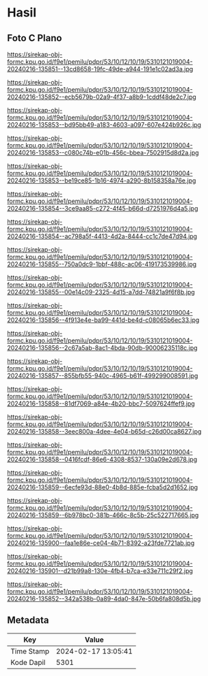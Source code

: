 # Hasil

## Foto C Plano

https://sirekap-obj-formc.kpu.go.id/f9e1/pemilu/pdpr/53/10/12/10/19/5310121019004-20240216-135851--13cd8658-19fc-49de-a944-191e1c02ad3a.jpg

https://sirekap-obj-formc.kpu.go.id/f9e1/pemilu/pdpr/53/10/12/10/19/5310121019004-20240216-135852--ecb5679b-02a9-4f37-a8b9-1cddf48de2c7.jpg

https://sirekap-obj-formc.kpu.go.id/f9e1/pemilu/pdpr/53/10/12/10/19/5310121019004-20240216-135853--bd95bb49-a183-4603-a097-607e424b926c.jpg

https://sirekap-obj-formc.kpu.go.id/f9e1/pemilu/pdpr/53/10/12/10/19/5310121019004-20240216-135853--c080c74b-e01b-456c-bbea-7502915d8d2a.jpg

https://sirekap-obj-formc.kpu.go.id/f9e1/pemilu/pdpr/53/10/12/10/19/5310121019004-20240216-135853--be19ce85-1b16-4974-a290-8b158358a76e.jpg

https://sirekap-obj-formc.kpu.go.id/f9e1/pemilu/pdpr/53/10/12/10/19/5310121019004-20240216-135854--3ce9aa85-c272-4f45-b66d-d7251976d4a5.jpg

https://sirekap-obj-formc.kpu.go.id/f9e1/pemilu/pdpr/53/10/12/10/19/5310121019004-20240216-135854--ac798a5f-4413-4d2a-8444-cc1c7de47d94.jpg

https://sirekap-obj-formc.kpu.go.id/f9e1/pemilu/pdpr/53/10/12/10/19/5310121019004-20240216-135855--750a0dc9-1bbf-488c-ac06-419173539986.jpg

https://sirekap-obj-formc.kpu.go.id/f9e1/pemilu/pdpr/53/10/12/10/19/5310121019004-20240216-135855--00e14c09-2325-4d15-a7dd-74821a9f6f8b.jpg

https://sirekap-obj-formc.kpu.go.id/f9e1/pemilu/pdpr/53/10/12/10/19/5310121019004-20240216-135856--4f913e4e-ba99-441d-be4d-c08065b6ec33.jpg

https://sirekap-obj-formc.kpu.go.id/f9e1/pemilu/pdpr/53/10/12/10/19/5310121019004-20240216-135856--2c67a5ab-8ac1-4bda-90db-90006235118c.jpg

https://sirekap-obj-formc.kpu.go.id/f9e1/pemilu/pdpr/53/10/12/10/19/5310121019004-20240216-135857--855bfb55-940c-4965-b61f-499299008591.jpg

https://sirekap-obj-formc.kpu.go.id/f9e1/pemilu/pdpr/53/10/12/10/19/5310121019004-20240216-135858--81df7069-a84e-4b20-bbc7-5097624ffef9.jpg

https://sirekap-obj-formc.kpu.go.id/f9e1/pemilu/pdpr/53/10/12/10/19/5310121019004-20240216-135858--3eec800a-4dee-4e04-b65d-c26d00ca8627.jpg

https://sirekap-obj-formc.kpu.go.id/f9e1/pemilu/pdpr/53/10/12/10/19/5310121019004-20240216-135858--0416fcdf-86e6-4308-8537-130a09e2d678.jpg

https://sirekap-obj-formc.kpu.go.id/f9e1/pemilu/pdpr/53/10/12/10/19/5310121019004-20240216-135859--6ecfe93d-88e0-4b8d-885e-fcba5d2d1652.jpg

https://sirekap-obj-formc.kpu.go.id/f9e1/pemilu/pdpr/53/10/12/10/19/5310121019004-20240216-135859--6b978bc0-381b-466c-8c5b-25c522717665.jpg

https://sirekap-obj-formc.kpu.go.id/f9e1/pemilu/pdpr/53/10/12/10/19/5310121019004-20240216-135900--faa1e86e-ce04-4b71-8392-a23fde7721ab.jpg

https://sirekap-obj-formc.kpu.go.id/f9e1/pemilu/pdpr/53/10/12/10/19/5310121019004-20240216-135901--d21b99a8-130e-4fb4-b7ca-e33e711c29f2.jpg

https://sirekap-obj-formc.kpu.go.id/f9e1/pemilu/pdpr/53/10/12/10/19/5310121019004-20240216-135852--342a538b-0a89-4da0-847e-50b6fa808d5b.jpg


## Metadata

| Key        | Value               |
| ---------- | ------------------- |
| Time Stamp | 2024-02-17 13:05:41 |
| Kode Dapil | 5301                |



